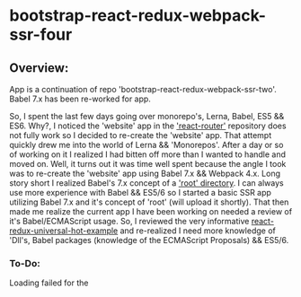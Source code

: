 # bootstrap-react-redux-webpack-ssr-four

## Overview:

App is a continuation of repo 'bootstrap-react-redux-webpack-ssr-two'. Babel 7.x has been re-worked for app.

So, I spent the last few days going over monorepo's, Lerna, Babel, ES5 && ES6. Why?, I noticed the 'website' app in the ['react-router'](https://github.com/ReactTraining/react-router/tree/master/website) repository does not fully work so I decided to re-create the 'website' app. That attempt quickly drew me into the world of Lerna && 'Monorepos'. After a day or so of working on it I realized I had bitten off more than I wanted to handle and moved on. Well, it turns out it was time well spent because the angle I took was to re-create the 'website' app using Babel 7.x && Webpack 4.x. Long story short I realized Babel's 7.x concept of a ['root' directory](https://babeljs.io/docs/en/config-files#project-wide-configuration). I can always use more experience with Babel && ES5/6 so I started a basic SSR app utilizing Babel 7.x and it's concept of 'root' (will upload it shortly). That then made me realize the current app I have been working on needed a review of it's Babel/ECMAScript usage. So, I reviewed the very informative [react-redux-universal-hot-example](https://github.com/bertho-zero/react-redux-universal-hot-example/tree/deps) and re-realized I need more knowledge of 'Dll's, Babel packages (knowledge of the ECMAScript Proposals) && ES5/6.


### To-Do:

Loading failed for the <script> with source “http://localhost:3000/undefinedabout.49a9bf77b5e592f27bf6.css”.

Refused to execute script from 'http://localhost:3000/undefinedabout.49a9bf77b5e592f27bf6.css' because its MIME type ('text/html') is not executable, and strict MIME type checking is enabled.

about:1 Refused to execute script from 'http://localhost:3000/undefinedabout.619f63ed2c3ab0f63343.chunk.js' because its MIME type ('text/html') is not executable, and strict MIME type checking is enabled.

about:1 Refused to execute script from 'http://localhost:3000/undefinedabout.619f63ed2c3ab0f63343.chunk.js.map' because its MIME type ('text/html') is not executable, and strict MIME type checking is enabled.

// ---------------------------------------------------------------------------
// ---------------------------------------------------------------------------
// ---------------------------------------------------------------------------
// finish 'key-points' 'Code Splitting' on webpack prod && quickly do a 'key-points' for dev config
// explain usage of 'optimization.splitChunks.cacheGroups.vendors' in webpack prod
//
// move on to 'bigger picture' usage of assets in SSR && the SSR process itself
// ---------------------------------------------------------------------------
// ---------------------------------------------------------------------------
// ---------------------------------------------------------------------------

### Babel:

https://github.com/babel/babel/tree/master/packages

https://github.com/babel/babel/pull/7358
https://github.com/babel/babel/issues/7791
https://github.com/babel/babel/issues/7788
https://github.com/babel/babel/issues/7618
https://babeljs.io/docs/en/options
https://babeljs.io/docs/en/config-files
https://babeljs.io/docs/en/v7-migration
https://babeljs.io/docs/en/v7-migration-api


#### Transpiling:

* A transpiler takes the syntax that older browsers won't understand (e.g. 'classes', 'const', 'arrow functions'), and turns them into syntax they will understand (functions, 'var', functions).
* If it's new syntax, you can probably transpile it
* (webpack > babel-loader > (@babel/core && @babel/preset-env))

#### Polyfills:

* A polyfill is code that defines a new object or method in browsers that don't support that object or method. 
* You can have polyfills for many different features.
* Maybe one for 'Array.prototype.includes', and two more for 'Map' and 'Promise'.
* If it's a new object or method, you can probably polyfill it
* (@babel/polyfill)
* https://babeljs.io/docs/en/babel-polyfill/
* https://github.com/babel/babel/tree/master/packages#other

* 'core-js': what babel-polyfill uses to polyfill
* @babel/runtime-corejs2: babel's modular runtime helpers with core-js@2 polyfilling
* https://github.com/zloirock/core-js
* https://github.com/zloirock/core-js/tree/v2


### SCSS:

* Basic Guide:
* https://sass-lang.com/guide

* Built-in Functions:
* http://sass-lang.com/documentation/Sass/Script/Functions.html

* Useful:
* https://gist.github.com/jareware/4738651


### PORTS:

  Server API (api/api.js):
    Port: 3030

  Server Static && init delegate `react-router` rendering (server.js):
    Port: 3000

  Server Dev (webpack-serve):
    Port: 3001


### Code-Splitting:

* https://webpack.js.org/guides/code-splitting/#dynamic-imports

* utilizing 'dynamic import' format
* benefit: initial payload of app is smaller
* split points get loaded on demand
* entire app based on code splitting pattern via `react-loadable` library
* entire app based on splits (minus App.js, Home.js && NotFound.js)
* examples found in 'client/containers... Loadable.js' modules

* Regarding 'Loadable.js' modules:

* regarding utilization of optional 'webpackChunkName':
* allows the pulling of multiple split points into a single bundle
* split points with the same name will be grouped
* each split point generates a separate bundle
* allows for composition (load multiple resources in parallel)

* webpack wrapps emitted split point chunks in a `webpackJsonp` block

* initially app split points are router based
* feature based split points added later



### Webpack-Serve (references):

  https://github.com/webpack-contrib/webpack-serve
  https://github.com/webpack-contrib/webpack-hot-client
  https://github.com/webpack/webpack-dev-middleware#options
  https://github.com/koajs/cors


### Nodemon:

  https://github.com/remy/nodemon
  By default nodemon monitors the current working directory. 
  *** If you want to take control of that option, use the --watch option >>>> TO ADD SPECIFIC PATHS <<<<


### Webpack development server (webpack-hot-client):


#### Set options for webpack-hot-client:

* CLI: 'webpack-serve --hot-client --config webpack.config.client.development.js'


### Flow:

* A static type checker

* https://flow.org/en/docs/config/ignore/
* https://flow.org/en/docs/config/include/

* Flow needs to know which files to read and watch for changes. This set of files is determined by taking all `[include]` files and excluding all the `[ignore]` files.
* Including a directory recursively includes all the files under that directory.
* The project root directory (where your `.flowconfig` lives) is automatically included.
* Each line in the include section is a path to include. 
* These paths can be relative to the root directory or absolute, and support both single and double star wildcards.

* Ignores are processed AFTER includes. If you both include and ignore a file it will be ignored.

* Flow CLI: Using the command `flow` will type-check your current directory if the `.flowconfig` file is present. 


### Of Note:

* `__esModule`: By default, when using exports with babel a non-enumerable `__esModule` property is exported
* `__esModule` is truthful to determine whether an imported module is a ES6 module

* decorators make it possible to annotate and modify classes and properties at ru time
* a higher-order component (HOC aka 'enhancers') refers to a function that accepts a single React component and returns a new React component
* a component transforms props into UI, a HOC transforms a component into another component

* const EnhancedComponent = hoc(BaseComponent);
* import { Provider as ReduxProvider } from 'react-redux';
* const Provider = withContext(ReduxProvider);


### Mongo / Mongoose:

* Multiple Mongo Connections:
* https://mongoosejs.com/docs/connections.html#multiple_connections

* https://mongoosejs.com/docs/
* https://mongoosejs.com/docs/connections.html
* https://mongoosejs.com/docs/promises.html

* https://github.com/tc39/proposal-dynamic-import
* https://docs.mongodb.com/manual/reference/connection-string/


### Dependency Graph:
  * Any time one file depends on another, webpack treats this as a dependency
  * Starting from an entry point(s), webpack recursively builds a dependency graph that includes every module/asset your application needs


### Entry Point:
  * The entry point tells webpack where to start and follows the graph of dependencies to know what to bundle
  * You can think of your application's entry point(s) as the contextual root(s) of what you want bundled


### Vendor Entry Point:
  * Create dependency graphs starting at both 'main.js' and 'vendor.js'
  * These graphs are completely separate and independent of each other
  * These graphs allow leverage of 'SplitChunksPlugin' and extract any vendor references from your app bundle into your vendor bundle
  * Helps achieve a common pattern in webpack known as long-term vendor-caching
  * https://webpack.js.org/plugins/commons-chunk-plugin/
  * https://webpack.js.org/plugins/split-chunks-plugin/


### Code Splitting:
  * Refers to dividing your code into various bundles/chunks
  * Refers to loading those bundles/chunks on demand (when requested/needed) instead of loading a single bundle containing everything
  * https://webpack.js.org/glossary/


### Bundle: 
  * Produced from a number of distinct modules
  * bundles contain the final versions of source files that have already undergone the loading and compilation process


### Bundle Splitting:
  * This process offers one way of optimizing a build, allowing webpack to generate multiple bundles for a single application
  * As a result, each bundle can be isolated from changes effecting others, reducing the amount of code that needs to be republished
  * and therefore re-downloaded by the client and taking advantage of browser caching


### Chunk:
  * This webpack-specific term is used internally to manage the bundling process
  * Bundles are composed out of chunks, of which there are several types (e.g. entry and child)
  * Typically, chunks directly correspond with the output bundles however, there are some configurations that don't yield a one-to-one relationship


### Production:

  * Code Splitting:

    * Using the Three Main approaches to code splitting:

      * Entry Points: Manually split code using entry configuration.
      * Prevent Duplication: Use the SplitChunksPlugin to dedupe and split chunks.
      * Dynamic Imports: Split code via inline function calls within modules.

  * Bundle Splitting:
    *  optimization.splitChunks.cacheGroups

  * Caching:


### Development:

  * Code Splitting:

    * Entry Points: Manually split code using entry configuration.
      * (webpack-config > configuration.entry.main.push('bootstrap-loader','./client/index.js');)
      * https://webpack.js.org/guides/code-splitting/#entry-points

  * Bundle Splitting:
    * [DLLS](https://webpack.js.org/plugins/dll-plugin/)

  * Caching:



### Webpack - Dynamic Code Splitting (Dynamic Imports:

  * https://survivejs.com/webpack/what-is-webpack/#webpack-s-execution-process
  * https://webpack.js.org/guides/code-splitting/#dynamic-imports
  * https://github.com/tc39/proposal-dynamic-import
  * https://babeljs.io/docs/en/babel-plugin-syntax-dynamic-import/


### Code Splitting:

  * https://webpack.js.org/guides/code-splitting/
  * https://webpack.js.org/guides/caching/
  * https://webpack.js.org/guides/output-management/
  * https://webpack.js.org/plugins/split-chunks-plugin/
  * https://webpack.js.org/configuration/output/#output-filename

  * split app code into various bundles which can then be loaded on demand or in parallel
  * used to achieve smaller bundles and control resource load prioritization (improve route load time)

  * Three Main approaches to code splitting:

  * Entry Points: Manually split code using entry configuration.
    * (webpack-config > configuration.entry.main.push('bootstrap-loader','./client/index.js');)
    * https://webpack.js.org/guides/code-splitting/#entry-points

  * Prevent Duplication: Use the SplitChunksPlugin to dedupe and split chunks.
    * (used in conjunction with 1st approach - Entry Points)
    * ((webpack-config > optimization.splitChunks)
    * https://webpack.js.org/guides/code-splitting/#prevent-duplication

  * Dynamic Imports: Split code via inline function calls within modules. 
    * dynamic code splitting.
    * use the import() syntax that conforms to the ECMAScript proposal for dynamic imports.
    * Dynamically load modules. Calls to import() are treated as split points
    * Calls to import() are treated as split points - meaning the requested module and it's children are split out into a separate chunk
    * import() returns a promise (used with async functions)
    * import() returns a promise (requires using Babel and 'babel-plugin-syntax-dynamic-import' plugin)
    * 'react-loadable': 'A higher order component for loading components with promises'
    * https://webpack.js.org/guides/code-splitting/#dynamic-imports
    * https://webpack.js.org/api/module-methods/#import-
    * https://babeljs.io/docs/en/babel-plugin-syntax-dynamic-import/
    * https://webpack.js.org/configuration/output/#output-chunkfilename


## Bundle Splitting:

  * separating dependencies (files) to eliminate redundant downloads
  * push vendor dependencies to a bundle of their own and benefit from client level caching


>>>>>>>>>>>>>>>> '/' SERVER > APP LOADER > (webpack-compiled chunks) > ASSETS:
{
    javascript: {
        main: '/assets/main.a5f50529c94d063f2a72.chunk.js',
        vendor: '/assets/vendor.9b4e59093ed8bf15d743.chunk.js',
        manifest: '/assets/manifest.a5fd97cb3d6ad5582ceb.bundle.js'
    },
    styles: {
        main: '/assets/main.dfcff2a8df459c8cc23b.css.css',
        vendor: '/assets/vendor.876fc8dfe0b356037a9f.css.css'
    }
}

>>>>>>>>>>>>>>>> '/' SERVER > APP LOADER > (webpack-compiled chunks) > ASSETS:
{
    javascript: {
        'vendors.login.register': '/assets/vendors.login.register.9ae80a2660afeeda9563.chunk.js',
        main: '/assets/main.d09b8b2ca23b8d9e5cdf.chunk.js',
        about: '/assets/about.a17460bd4aee9b0aad05.chunk.js',
        'about-one': '/assets/about-one.31cb85ccb1de1e23f467.chunk.js',
        'about-too': '/assets/about-too.d873b55a6318510f7161.chunk.js',
        'about-three': '/assets/about-three.1bff2ae178ee02ff19b5.chunk.js',
        'sticky-footer': '/assets/sticky-footer.17a3f45b5e9826334052.chunk.js',
        login: '/assets/login.be00918d3ff766e60b5a.chunk.js',
        register: '/assets/register.9030162e22f268a07e81.chunk.js',
        'login-success': '/assets/login-success.24bfc2ce96a3e6ba9164.chunk.js',
        vendor: '/assets/vendor.d643b944b679c83b61b8.chunk.js',
        manifest: '/assets/manifest.92f919aa63ff58ddb529.bundle.js'
    },
    styles: {
        main: '/assets/main.7a6399b3d9232fe667da.css.css',
        about: '/assets/about.f9d89f08618e1d36e261.css.css',
        'about-one': '/assets/about-one.c74f44ca378a8a87a2dd.css.css',
        'about-three': '/assets/about-three.aa06e690451565206d36.css.css',
        'sticky-footer': '/assets/sticky-footer.8b75b3e32a3fa1d7b819.css.css',
        login: '/assets/login.c7d0560f26caceb37ccb.css.css',
        register: '/assets/register.51891ce73f432ab1775e.css.css',
        vendor: '/assets/vendor.05da070997b9dc9641ad.css.css'
    }
}

>>>>>>>>>>>>>>>> SERVER > APP LOADER > (convert rendered modules to bundles) > BUNDLES:

[{
    id: 820,
    name: './client/containers/Login/Login.js',
    file: 'login.c7d0560f26caceb37ccb.css.css',
    publicPath: '/assets/login.c7d0560f26caceb37ccb.css.css'
}, {
    id: 820,
    name: './client/containers/Login/Login.js',
    file: 'login.be00918d3ff766e60b5a.chunk.js',
    publicPath: '/assets/login.be00918d3ff766e60b5a.chunk.js'
}]
